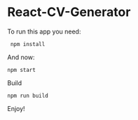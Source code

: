 
# React-CV-Generator

To run this app you need:
```
 npm install
```
And now:
```
npm start
```
Build
```
npm run build
```
Enjoy!
